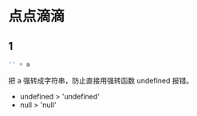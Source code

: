 # 点点滴滴

## 1

```js
'' + a
```

把 a 强转成字符串，防止直接用强转函数 undefined 报错。

* undefined > 'undefined'
* null > 'null'
